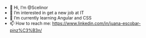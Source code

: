 - 👋 Hi, I’m @Scelinor
- 👀 I’m interested in get a new job at IT
- 🌱 I’m currently learning Angular and CSS
- 📫 How to reach me: https://www.linkedin.com/in/juana-escobar-pinz%C3%B3n/
